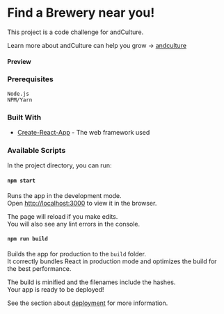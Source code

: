 # Find a Brewery near you!

This project is a code challenge for andCulture.

Learn more about andCulture can help you grow -> [andculture](https://www.andculture.com/)
#### Preview

### Prerequisites

```
Node.js
NPM/Yarn
```

### Built With

* [Create-React-App](https://github.com/facebook/create-react-app) - The web framework used

### Available Scripts

In the project directory, you can run:

#### `npm start`

Runs the app in the development mode.<br>
Open [http://localhost:3000](http://localhost:3000) to view it in the browser.

The page will reload if you make edits.<br>
You will also see any lint errors in the console.


#### `npm run build`

Builds the app for production to the `build` folder.<br>
It correctly bundles React in production mode and optimizes the build for the best performance.

The build is minified and the filenames include the hashes.<br>
Your app is ready to be deployed!

See the section about [deployment](https://facebook.github.io/create-react-app/docs/deployment) for more information.
